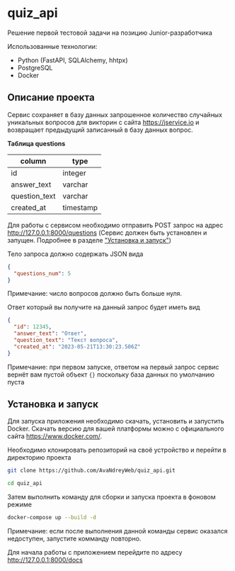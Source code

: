 # quiz_api
Решение первой тестовой задачи на позицию Junior-разработчика

Использованные технологии:
- Python (FastAPI, SQLAlchemy, hhtpx)
- PostgreSQL
- Docker

## Описание проекта

Сервис сохраняет в базу данных запрошенное количество случайных уникальных вопросов для викторин с сайта https://jservice.io
и возвращает предыдущий записанный в базу данных вопрос.

**Таблица questions**

| column         | type      |
|----------------|-----------|
| id             | integer   |
| answer_text    | varchar   |
| question_text  | varchar   |
| created_at     | timestamp |

Для работы с сервисом необходимо отправить POST запрос на адрес http://127.0.0.1:8000/questions
(Сервис должен быть установлен и запущен. Подробнее в разделе ["Установка и запуск"](https://github.com/AvaNdreyWeb/quiz_api#установка-и-запуск))

Тело запроса должно содержать JSON вида
```json
{
  "questions_num": 5
}
```

Примечание: число вопросов должно быть больше нуля.

Ответ который вы получите на данный запрос будет иметь вид

```json
{
  "id": 12345,
  "answer_text": "Ответ",
  "question_text": "Текст вопроса",
  "created_at": "2023-05-21T13:30:23.506Z"
}
```
Примечание: при первом запуске, ответом на первый запрос сервис вернёт вам пустой объект ```{}``` поскольку база данных по умолчанию пуста


## Установка и запуск
Для запуска приложения необходимо скачать, установить и запустить Docker. Скачать версию для вашей платформы можно с официального сайта https://www.docker.com/.

Необходимо клонировать репозиторий на своё устройство и перейти в директорию проекта
```bash
git clone https://github.com/AvaNdreyWeb/quiz_api.git
```
```bash
cd quiz_api
```
Затем выполнить команду для сборки и запуска проекта в фоновом режиме
```bash
docker-compose up --build -d
```
Примечание: если после выполнения данной команды сервис оказался недоступен, запустите комманду повторно.

Для начала работы с приложением перейдите по адресу http://127.0.0.1:8000/docs
